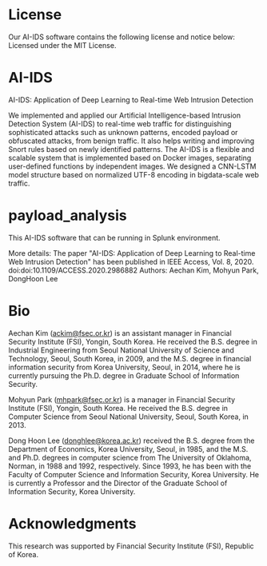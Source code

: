 # License 
Our AI-IDS software contains the following license and notice below: Licensed under the MIT License. 

# AI-IDS
AI-IDS: Application of Deep Learning to Real-time Web Intrusion Detection

We implemented and applied our Artificial Intelligence-based Intrusion Detection System (AI-IDS) to real-time web traffic for distinguishing sophisticated attacks such as unknown patterns, encoded payload or obfuscated attacks, from benign traffic. It also helps writing and improving Snort rules based on newly identified patterns. The AI-IDS is a flexible and scalable system that is implemented based on Docker images, separating user-defined functions by independent images. We designed a CNN-LSTM model structure based on normalized UTF-8 encoding in bigdata-scale web traffic.

# payload_analysis
This AI-IDS software that can be running in Splunk environment.

More details:
 The paper "AI-IDS: Application of Deep Learning to Real-time Web Intrusion Detection" has been published in IEEE Access, Vol. 8, 2020.
 doi:doi:10.1109/ACCESS.2020.2986882
 Authors: Aechan Kim, Mohyun Park, DongHoon Lee 


# Bio
Aechan Kim (ackim@fsec.or.kr) is an assistant manager in Financial Security Institute (FSI), Yongin, South Korea. He received the B.S. degree in Industrial Engineering from Seoul National University of Science and Technology, Seoul, South Korea, in 2009, and the M.S. degree in financial information security from Korea University, Seoul, in 2014, where he is currently pursuing the Ph.D. degree in Graduate School of Information Security. 

Mohyun Park (mhpark@fsec.or.kr) is a manager in Financial Security Institute (FSI), Yongin, South Korea. He received the B.S. degree in Computer Science from Seoul National University, Seoul, South Korea, in 2013. 

Dong Hoon Lee (donghlee@korea.ac.kr) received the B.S. degree from the Department of Economics, Korea University, Seoul, in 1985, and the M.S. and Ph.D. degrees in computer science from The University of Oklahoma, Norman, in 1988 and 1992, respectively. Since 1993, he has been with the Faculty of Computer Science and Information Security, Korea University. He is currently a Professor and the Director of the Graduate School of Information Security, Korea University.

# Acknowledgments
This research was supported by Financial Security Institute (FSI), Republic of Korea.
